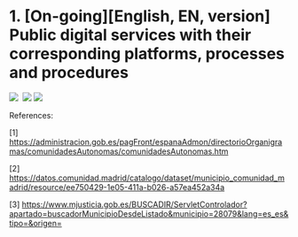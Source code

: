 # 1. [On-going][English, EN, version] Public digital services with their corresponding platforms, processes and procedures
<img src="https://img.shields.io/badge/InformationCommunicationsTechnology-an%20open%20source%20(ICT/IT/TIC)%20project-green">&nbsp;
<a href="https://github.com/antoniojturel/InformationCommunicationsTechnology/pulls"><img src="https://img.shields.io/badge/Pull%20Request-Edit-green"></a>&nbsp;<a href="https://github.com/antoniojturel/InformationCommunicationsTechnology/commits/main"><img src="https://img.shields.io/github/last-commit/antoniojturel/InformationCommunicationsTechnology"></a>

References:

[1] <a href="https://administracion.gob.es/pagFront/espanaAdmon/directorioOrganigramas/comunidadesAutonomas/comunidadesAutonomas.htm" target="_blank">https://administracion.gob.es/pagFront/espanaAdmon/directorioOrganigramas/comunidadesAutonomas/comunidadesAutonomas.htm</a>

[2] <a href="https://datos.comunidad.madrid/catalogo/dataset/municipio_comunidad_madrid/resource/ee750429-1e05-411a-b026-a57ea452a34a" target="_blank">https://datos.comunidad.madrid/catalogo/dataset/municipio_comunidad_madrid/resource/ee750429-1e05-411a-b026-a57ea452a34a</a>

[3] <a href="https://www.mjusticia.gob.es/BUSCADIR/ServletControlador?apartado=buscadorMunicipioDesdeListado&municipio=28079&lang=es_es&tipo=&origen=" target="_blank">https://www.mjusticia.gob.es/BUSCADIR/ServletControlador?apartado=buscadorMunicipioDesdeListado&municipio=28079&lang=es_es&tipo=&origen=</a>